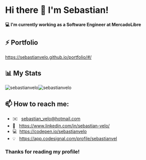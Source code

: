# Hi there 👋  I'm Sebastian!

#### 💻 I'm currently working as a Software Engineer at MercadoLibre 

## ⚡️ Portfolio
https://sebastianvelo.github.io/portfolio/#/ 

## 📊 My Stats  
<div style="display:inline-flex">

  <img  src="https://github-readme-stats.vercel.app/api?username=sebastianvelo&show_icons=true&locale=en" alt="sebastianvelo" />
  <img  src="https://github-readme-stats.vercel.app/api/top-langs?username=sebastianvelo&show_icons=true&locale=en&layout=compact" alt="sebastianvelo" />

</div>

## 📫 How to reach me: 
* ✉️ &nbsp; sebastian_velo@hotmail.com
* 🔗 &nbsp; https://www.linkedin.com/in/sebastian-velo/
* 💻  &nbsp;https://codepen.io/sebastianvelo
* 💡 &nbsp; https://app.codesignal.com/profile/sebastianvel

### Thanks for reading my profile!
<!--
**sebastianvelo/sebastianvelo** is a ✨ _special_ ✨ repository because its `README.md` (this file) appears on your GitHub profile.

Here are some ideas to get you started:

- 🔭 I’m currently working on ...
- 🌱 I’m currently learning ...
- 👯 I’m looking to collaborate on ...
- 🤔 I’m looking for help with ...
- 💬 Ask me about ...
- 📫 How to reach me: ...
- 😄 Pronouns: ...
- ⚡️ Fun fact: ...
-->
